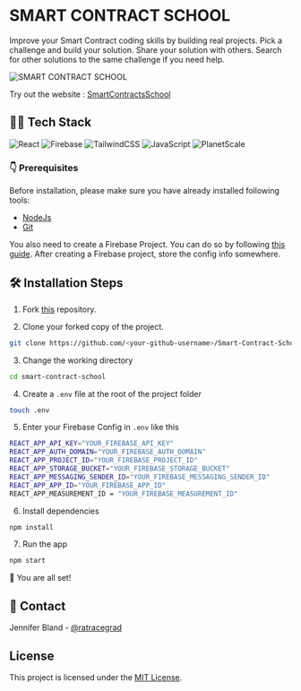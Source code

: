 # SMART CONTRACT SCHOOL

Improve your Smart Contract coding skills by building real projects. Pick a challenge and build your solution. Share your solution with others. Search for other solutions to the same challenge if you need help.


![SMART CONTRACT SCHOOL](https://res.cloudinary.com/ratracegrad/image/upload/v1658957678/Screen_Shot_2022-07-27_at_5.34.30_PM_kwbryo.png)


Try out the website : [SmartContractsSchool](https://www.smartcontracts.school)

## 👨‍🔧 Tech Stack

![React](https://img.shields.io/badge/react-%2320232a.svg?style=for-the-badge&logo=react&logoColor=%2361DAFB)
![Firebase](https://img.shields.io/badge/firebase-%23039BE5.svg?style=for-the-badge&logo=firebase)
![TailwindCSS](https://img.shields.io/badge/tailwindcss-%2338B2AC.svg?style=for-the-badge&logo=tailwind-css&logoColor=white)
![JavaScript](https://img.shields.io/badge/JavaScript-%23F0DB4F.svg?style=for-the-badge&logo=javascript&logoColor=white)
![PlanetScale](https://img.shields.io/badge/PlanetScale-%23FFC107.svg?style=for-the-badge&logo=planet-scale&logoColor=white)

### 👇 Prerequisites

Before installation, please make sure you have already installed following tools:

- [NodeJs](https://nodejs.org/en/download/)
- [Git](https://git-scm.com/downloads)

You also need to create a Firebase Project.
You can do so by following [this guide](https://firebase.google.com/docs/web/setup). After creating a Firebase project, store the config info somewhere.

## 🛠️ Installation Steps

1. Fork [this](https://github.com/ratracegrad/Smart-Contract-School) repository.

2. Clone your forked copy of the project.

```bash
git clone https://github.com/<your-github-username>/Smart-Contract-School.git
```

3. Change the working directory

```bash
cd smart-contract-school
```

4. Create a `.env` file at the root of the project folder

```bash
touch .env
```

5. Enter your Firebase Config in `.env` like this

```bash
REACT_APP_API_KEY="YOUR_FIREBASE_API_KEY"
REACT_APP_AUTH_DOMAIN="YOUR_FIREBASE_AUTH_DOMAIN"
REACT_APP_PROJECT_ID="YOUR_FIREBASE_PROJECT_ID"
REACT_APP_STORAGE_BUCKET="YOUR_FIREBASE_STORAGE_BUCKET"
REACT_APP_MESSAGING_SENDER_ID="YOUR_FIREBASE_MESSAGING_SENDER_ID"
REACT_APP_APP_ID="YOUR_FIREBASE_APP_ID"
REACT_APP_MEASUREMENT_ID = "YOUR_FIREBASE_MEASUREMENT_ID"
```

6. Install dependencies

```bash
npm install
```

7. Run the app

```bash
npm start
```

🌟 You are all set!

## 📇 Contact

Jennifer Bland - [@ratracegrad](https://twitter.com/ratracegrad)

## License

This project is licensed under the [MIT License](LICENSE).
